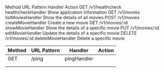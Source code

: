 
Method 	URL Pattern 	Handler 	Action
GET 	/v1/healthcheck 	healthcheckHandler 	Show application information
GET 	/v1/movies 	listMoviesHandler 	Show the details of all movies
POST 	/v1/movies 	createMovieHandler 	Create a new movie
GET 	/v1/movies/:id 	showMovieHandler 	Show the details of a specific movie
PUT 	/v1/movies/:id 	editMovieHandler 	Update the details of a specific movie
DELETE 	/v1/movies/:id 	deleteMovieHandler 	Delete a specific movie


| Method | URL Pattern | Handler     | Action |
|--------|-------------|-------------|---|
| GET    | /ping       | pingHandler |   |
|        |             |             |   |
|        |             |             |   |